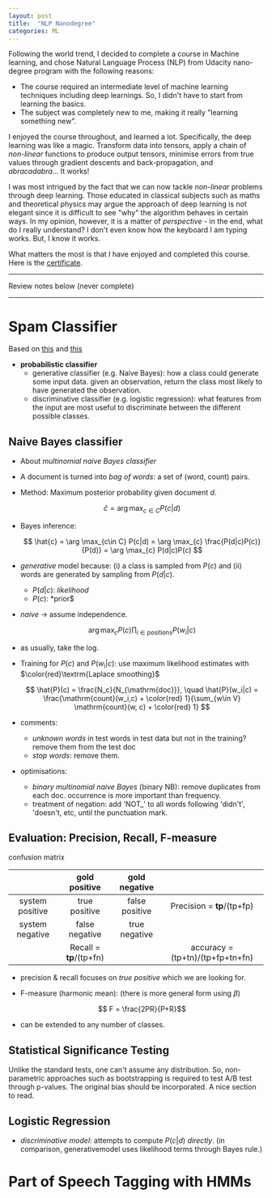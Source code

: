 ```yaml
---
layout: post
title:  "NLP Nanodegree"
categories: ML
---
```


Following the world trend, I decided to complete a course in Machine learning, and chose Natural Language Process (NLP) from Udacity nano-degree program with the following reasons: 
* The course required an intermediate level of machine learning techniques including deep learnings. So, I didn't have to start from learning the basics. 
* The subject was completely new to me, making it really "learning something new". 

I enjoyed the course throughout, and learned a lot. Specifically, the deep learning was like a magic. Transform data into tensors, apply a chain of *non-linear* functions to produce output tensors, minimise errors from true values through gradient descents and back-propagation, and *abracadabra*... It works!

I was most intrigued by the fact that we can now tackle *non-linear* problems through deep learning. Those educated in classical subjects such as maths and theoretical physics may argue the approach of deep learning is not elegant since it is difficult to see "why" the algorithm behaves in certain ways. In my opinion, however, it is a matter of *perspective* - in the end, what do I really understand? I don't even know how the keyboard I am typing works. But, I know it works. 

What matters the most is that I have enjoyed and completed this course. Here is the [certificate](https://graduation.udacity.com/api/graduation/certificate/QSC6PLGG/download). 

<center>
<object data="/assets/nlp-nanodegree/certificate.pdf" width="400" height="300" type='application/pdf'></object>
</center>

<hr>
Review notes below (never complete)
<hr>

# Spam Classifier

Based on [this](https://web.stanford.edu/~jurafsky/slp3/4.pdf) and [this](https://web.stanford.edu/~jurafsky/slp3/5.pdf)

* **probabilistic classifier**
  * generative classifier (e.g. Naive Bayes): how a class could generate some input data. given an observation, return the class most likely to have generated the observation. 
  * discriminative classifier (e.g. logistic regression): what features from the input are most useful to discriminate between the different possible classes. 

## Naive Bayes classifier

* About *multinomial naive Bayes classifier*
* A document is turned into *bag of words*: a set of (word, count) pairs. 
* Method: Maximum posterior probability given document $d$. 

    $$
    \hat{c} = \arg \max_{c\in C} P(c|d)
    $$

* Bayes inference:

    $$
    \hat{c} = \arg \max_{c\in C} P(c|d) = \arg \max_{c} \frac{P(d|c)P(c)}{P(d)} = \arg \max_{c} P(d|c)P(c)
    $$

* *generative* model because: (i) a class is sampled from $P(c)$ and (ii) words are generated by sampling from $P(d\vert c)$.
  * $P(d\vert c)$: *likelihood*
  * $P(c)$: *prior$

* *naive* -> assume independence. 

    $$
    \arg \max_{c} P(c) \prod_{i \in \mathrm{positions}} P(w_i | c)
    $$

* as usually, take the log. 

* Training for $P(c)$ and $P(w_i\vert c)$: use maximum likelihood estimates with $\color{red}\textrm{Laplace smoothing}$

    $$ \hat{P}(c) = \frac{N_c}{N_{\mathrm{doc}}}, \quad \hat{P}(w_i|c) = \frac{\mathrm{count}(w_i,c) + \color{red} 1}{\sum_{w\in V} \mathrm{count}(w, c) + \color{red} 1}
    $$

* comments: 
  * *unknown words* in test words in test data but not in the training? remove them from the test doc
  * *stop words*: remove them.  

* optimisations: 
  * *binary multinomial naive Bayes* (binary NB): remove duplicates from each doc. occurrence is more important than frequency. 
  * treatment of negation: add 'NOT_' to all words following 'didn't', 'doesn't, etc, until the punctuation mark. 
  

## Evaluation: Precision, Recall, F-measure

confusion matrix

|   |  gold positive | gold negative |     |
| :--: | :--: | :--: | :--: |
| system positive | true positive | false positive | Precision = **tp**/(tp+fp) |
| system negative | false negative | true negative |   |
|  | Recall = **tp**/(tp+fn) | | accuracy = (tp+tn)/(tp+fp+tn+fn) |

* precision & recall focuses on *true positive* which we are looking for. 
* F-measure (harmonic mean): (there is more general form using $\beta$)

    $$ F = \frac{2PR}{P+R}$$

* can be extended to any number of classes. 

## Statistical Significance Testing

Unlike the standard tests, one can't assume any distribution. So, non-parametric approaches such as bootstrapping is required to test A/B test through p-values. The original bias should be incorporated. A nice section to read. 

## Logistic Regression

* *discriminative model*: attempts to compute $P(c \vert d)$ *directly*. (in comparison, generativemodel uses likelihood terms through Bayes rule.)



# Part of Speech Tagging with HMMs

